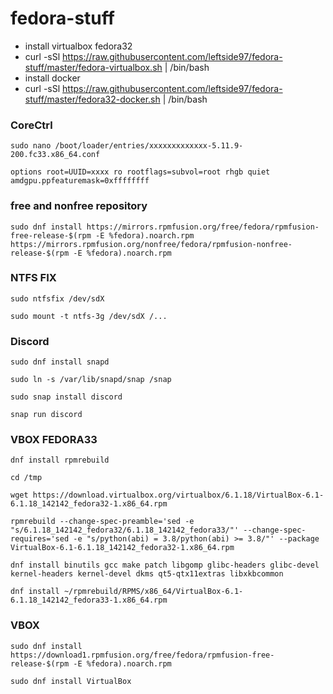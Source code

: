# fedora-stuff
* install virtualbox fedora32
* curl -sSl https://raw.githubusercontent.com/leftside97/fedora-stuff/master/fedora-virtualbox.sh | /bin/bash
* install docker
* curl -sSl https://raw.githubusercontent.com/leftside97/fedora-stuff/master/fedora32-docker.sh | /bin/bash




### CoreCtrl
```
sudo nano /boot/loader/entries/xxxxxxxxxxxxx-5.11.9-200.fc33.x86_64.conf
```
```
options root=UUID=xxxx ro rootflags=subvol=root rhgb quiet amdgpu.ppfeaturemask=0xffffffff
```



### free and nonfree repository
```
sudo dnf install https://mirrors.rpmfusion.org/free/fedora/rpmfusion-free-release-$(rpm -E %fedora).noarch.rpm https://mirrors.rpmfusion.org/nonfree/fedora/rpmfusion-nonfree-release-$(rpm -E %fedora).noarch.rpm
```

### NTFS FIX
```
sudo ntfsfix /dev/sdX
```
```
sudo mount -t ntfs-3g /dev/sdX /...
```

### Discord
```
sudo dnf install snapd
```
```
sudo ln -s /var/lib/snapd/snap /snap
```
```
sudo snap install discord
```
```
snap run discord
```

### VBOX FEDORA33
```
dnf install rpmrebuild
```
```
cd /tmp
```
```
wget https://download.virtualbox.org/virtualbox/6.1.18/VirtualBox-6.1-6.1.18_142142_fedora32-1.x86_64.rpm
```
```
rpmrebuild --change-spec-preamble='sed -e "s/6.1.18_142142_fedora32/6.1.18_142142_fedora33/"' --change-spec-requires='sed -e "s/python(abi) = 3.8/python(abi) >= 3.8/"' --package VirtualBox-6.1-6.1.18_142142_fedora32-1.x86_64.rpm
```
```
dnf install binutils gcc make patch libgomp glibc-headers glibc-devel kernel-headers kernel-devel dkms qt5-qtx11extras libxkbcommon
```
```
dnf install ~/rpmrebuild/RPMS/x86_64/VirtualBox-6.1-6.1.18_142142_fedora33-1.x86_64.rpm
```

### VBOX 
```
sudo dnf install https://download1.rpmfusion.org/free/fedora/rpmfusion-free-release-$(rpm -E %fedora).noarch.rpm
```
```
sudo dnf install VirtualBox
```






